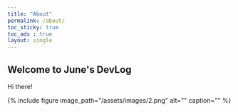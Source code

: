 ```yaml
---
title: "About"
permalink: /about/
toc_sticky: true
toc_ads : true
layout: single
---
```


## Welcome to June's DevLog
Hi there!


{% include figure image_path="/assets/images/2.png" alt="" caption="" %}